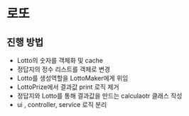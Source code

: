 # 로또
## 진행 방법
* Lotto의 숫자를 객체화 및 cache
* 정답지의 정수 리스트를 객체로 변경
* Lotto를 생성역할을 LottoMaker에게 위임
* LottoPrize에서 결과값 print 로직 제거
* 정답지와 Lotto를 통해 결과값을 만드는 calculaotr 클래스 작성
* ui , controller, service 로직 분리